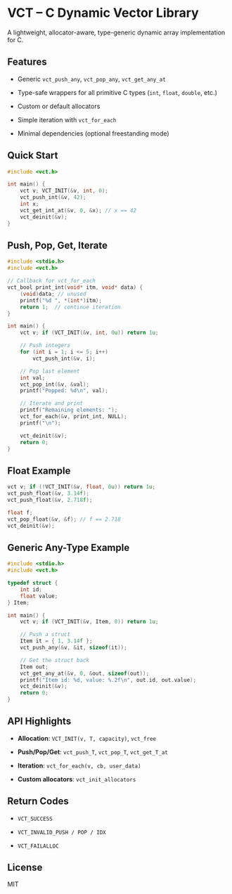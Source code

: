 
# VCT – C Dynamic Vector Library

A lightweight, allocator-aware, type-generic dynamic array implementation for C.

## Features

-   Generic `vct_push_any`, `vct_pop_any`, `vct_get_any_at`
    
-   Type-safe wrappers for all primitive C types (`int`, `float`, `double`, etc.)
    
-   Custom or default allocators
    
-   Simple iteration with `vct_for_each`
    
-   Minimal dependencies (optional freestanding mode)
    

## Quick Start


```c
#include <vct.h>

int main() {
    vct v; VCT_INIT(&v, int, 0);
    vct_push_int(&v, 42);
    int x;
    vct_get_int_at(&v, 0, &x); // x == 42
    vct_deinit(&v);
}
```
## Push, Pop, Get, Iterate
```c
#include <stdio.h>
#include <vct.h>

// Callback for vct_for_each
vct_bool print_int(void* itm, void* data) {
    (void)data; // unused
    printf("%d ", *(int*)itm);
    return 1;  // continue iteration
}

int main() {
    vct v; if (VCT_INIT(&v, int, 0u)) return 1u;

    // Push integers
    for (int i = 1; i <= 5; i++)
        vct_push_int(&v, i);

    // Pop last element
    int val;
    vct_pop_int(&v, &val);
    printf("Popped: %d\n", val);

    // Iterate and print
    printf("Remaining elements: ");
    vct_for_each(&v, print_int, NULL);
    printf("\n");

    vct_deinit(&v);
    return 0;
}
```
## Float Example
```c
vct v; if (!VCT_INIT(&v, float, 0u)) return 1u;
vct_push_float(&v, 3.14f);
vct_push_float(&v, 2.718f);

float f;
vct_pop_float(&v, &f); // f == 2.718
vct_deinit(&v);
```
## Generic Any-Type Example
```c
#include <stdio.h>
#include <vct.h>

typedef struct {
    int id;
    float value;
} Item;

int main() {
    vct v; if (VCT_INIT(&v, Item, 0)) return 1u;

    // Push a struct
    Item it = { 1, 3.14f };
    vct_push_any(&v, &it, sizeof(it));

    // Get the struct back
    Item out;
    vct_get_any_at(&v, 0, &out, sizeof(out));
    printf("Item id: %d, value: %.2f\n", out.id, out.value);
    vct_deinit(&v);
    return 0;
}
```
## API Highlights

-   **Allocation**: `VCT_INIT(v, T, capacity)`, `vct_free`
    
-   **Push/Pop/Get**: `vct_push_T`, `vct_pop_T`, `vct_get_T_at`
    
-   **Iteration**: `vct_for_each(v, cb, user_data)`
    
-   **Custom allocators**: `vct_init_allocators`
## Return Codes

-   `VCT_SUCCESS`
    
-   `VCT_INVALID_PUSH / POP / IDX`
    
-   `VCT_FAILALLOC`
    

## License

MIT
